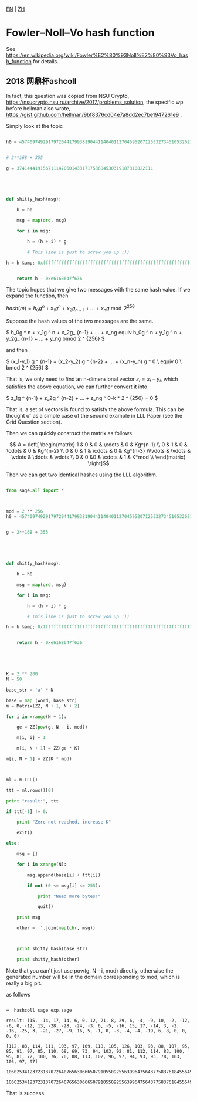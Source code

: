[EN](./fnv.md) | [ZH](./fnv-zh.md)
# Fowler–Noll–Vo hash function



See https://en.wikipedia.org/wiki/Fowler%E2%80%93Noll%E2%80%93Vo_hash_function for details.


## 2018 网鼎杯ashcoll


In fact, this question was copied from NSU Crypto, https://nsucrypto.nsu.ru/archive/2017/problems_solution, the specific wp before hellman also wrote, https://gist.github.com/hellman/9bf8376cd04e7a8dd2ec7be1947261e9 .


Simply look at the topic


```python

h0 = 45740974929179720441799381904411404011270459520712533273451053262137196814399


# 2**168 + 355

g = 374144419156711147060143317175368453031918731002211L





def shitty_hash(msg):

    h = h0

    msg = map(ord, msg)

    for i in msg:

        h = (h + i) * g

        # This line is just to screw you up :))

h = h &amp; 0xffffffffffffffffffffffffffffffffffffffffffffffffffffffffffffffff


    return h - 0xe6168647f636

```



The topic hopes that we give two messages with the same hash value. If we expand the function, then


$hash(m)=h_0g^n+x_1g^n+x_2g_{n-1}+...+x_ng \bmod 2^{256}$



Suppose the hash values of the two messages are the same.


$ h_0g ^ n + x_1g ^ n + x_2g_ {n-1} + ... + x_ng equiv h_0g ^ n + y_1g ^ n + y_2g_ {n-1} + ... + y_ng bmod 2 ^ {256} $


and then


$ (x_1-y_1) g ^ {n-1} + (x_2-y_2) g ^ {n-2} + ... + (x_n-y_n) g ^ 0 \ equiv 0 \ bmod 2 ^ {256} $


That is, we only need to find an n-dimensional vector $z_i=x_i-y_i$, which satisfies the above equation, we can further convert it into


$ z_1g ^ {n-1} + z_2g ^ {n-2} + ... + z_ng ^ 0-k * 2 ^ {256} = 0 $


That is, a set of vectors is found to satisfy the above formula. This can be thought of as a simple case of the second example in LLL Paper (see the Grid Question section).


Then we can quickly construct the matrix as follows


$$ A = \left[ \begin{matrix} 1   & 0 & 0     & \cdots & 0 & Kg^{n-1}     \\ 0   & 1  & 0    & \cdots & 0 & Kg^{n-2}  \\ 0   & 0   & 1   & \cdots & 0 & Kg^{n-3} \\\vdots & \vdots & \vdots & \ddots & \vdots \\ 0   & 0   &0   & \cdots & 1 & K*mod     \\ \end{matrix} \right]$$



Then we can get two identical hashes using the LLL algorithm.


```python

from sage.all import *



mod = 2 ** 256
h0 = 45740974929179720441799381904411404011270459520712533273451053262137196814399


g = 2**168 + 355





def shitty_hash(msg):

    h = h0

    msg = map(ord, msg)

    for i in msg:

        h = (h + i) * g

        # This line is just to screw you up :))

h = h &amp; 0xffffffffffffffffffffffffffffffffffffffffffffffffffffffffffffffff


    return h - 0xe6168647f636





K = 2 ** 200
N = 50

base_str = 'a' * N

base = map (word, base_str)
m = Matrix(ZZ, N + 1, N + 2)

for i in xrange(N + 1):

    ge = ZZ(pow(g, N - i, mod))

    m[i, i] = 1

    m[i, N + 1] = ZZ(ge * K)

m[i, N + 1] = ZZ(K * mod)



ml = m.LLL()

ttt = ml.rows()[0]

print "result:", ttt

if ttt[-1] != 0:

    print "Zero not reached, increase K"

    exit()

else:

    msg = []

    for i in xrange(N):

        msg.append(base[i] + ttt[i])

        if not (0 <= msg[i] <= 255):

            print "Need more bytes!"

            quit()

    print msg

    other = ''.join(map(chr, msg))



    print shitty_hash(base_str)

    print shitty_hash(other)

```



Note that you can&#39;t just use pow(g, N - i, mod) directly, otherwise the generated number will be in the domain corresponding to mod, which is really a big pit.


as follows


```shell

➜  hashcoll sage exp.sage

result: (15, -14, 17, 14, 6, 0, 12, 21, 8, 29, 6, -4, -9, 10, -2, -12, -6, 0, -12, 13, -28, -28, -24, -3, 6, -5, -16, 15, 17, -14, 3, -2, -16, -25, 3, -21, -27, -9, 16, 5, -1, 0, -3, -4, -4, -19, 6, 8, 0, 0, 0, 0)

[112, 83, 114, 111, 103, 97, 109, 118, 105, 126, 103, 93, 88, 107, 95, 85, 91, 97, 85, 110, 69, 69, 73, 94, 103, 92, 81, 112, 114, 83, 100, 95, 81, 72, 100, 76, 70, 88, 113, 102, 96, 97, 94, 93, 93, 78, 103, 105, 97, 97]

106025341237231370726407656306665079105509255639964756437758376184556498283725

106025341237231370726407656306665079105509255639964756437758376184556498283725

```



That is success.